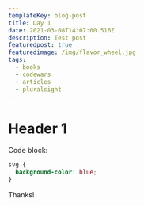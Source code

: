 ```yaml
---
templateKey: blog-post
title: Day 1
date: 2021-03-08T14:07:00.516Z
description: Test post
featuredpost: true
featuredimage: /img/flavor_wheel.jpg
tags:
  - books
  - codewars
  - articles
  - pluralsight
---
```

# Header 1

Code block:
```css
svg {
  background-color: blue;
}
```

Thanks!